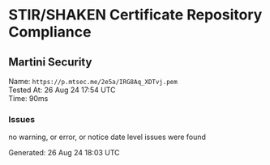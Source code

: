 # STIR/SHAKEN Certificate Repository Compliance

## Martini Security

Name: `https://p.mtsec.me/2e5a/IRG8Aq_XDTvj.pem`\
Tested At: 26 Aug 24 17:54 UTC\
Time: 90ms

### Issues

no warning, or error, or notice date level issues were found

Generated: 26 Aug 24 18:03 UTC